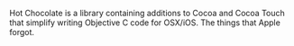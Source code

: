 Hot Chocolate is a library containing additions to Cocoa and Cocoa Touch that simplify writing Objective C code for OSX/iOS. The things that Apple forgot.

